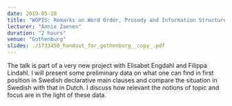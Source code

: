 ```yaml
---
date: 2019-05-28
title: "WOPIS: Remarks on Word Order, Prosody and Information Structure: the prefield in Swedish (and Dutch)"
lecturer: "Annie Zaenen"
duration: "2 hours"
venue: "Gothenburg"
slides: ./1733450_handout_for_gothenburg__copy_.pdf
---
```




The talk is part of a very new project with Elisabet Engdahl and Filippa Lindahl. I will present some preliminary data on what one can find in first position in Swedish declarative main clauses and compare the situation in Swedish with that in Dutch. I discuss how relevant the notions of topic and focus are in the light of these data.



 


